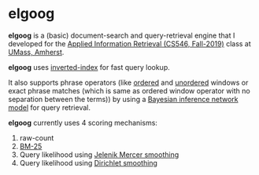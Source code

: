 # elgoog

**elgoog** is a (basic) document-search and query-retrieval engine that I developed for the [Applied Information Retrieval (CS546, Fall-2019)](http://ciir.cs.umass.edu/~dfisher/cs546/) class at [UMass, Amherst](https://www.cics.umass.edu/).

**elgoog** uses [inverted-index](https://github.com/sg1993/elgoog/blob/master/elgoog/src/index/InvertedFileIndex.java) for fast query lookup.

It also supports phrase operators (like [ordered](https://github.com/sg1993/elgoog/blob/master/elgoog/src/retriever/inferencenetwork/OrderedWindowProximityNode.java) and [unordered](https://github.com/sg1993/elgoog/blob/master/elgoog/src/retriever/inferencenetwork/UnorderedWindowProximityNode.java) windows or exact phrase matches (which is same as ordered window operator with no separation between the terms)) by using a [Bayesian inference network model](https://github.com/sg1993/elgoog/tree/master/elgoog/src/retriever/inferencenetwork) for query retrieval.

**elgoog** currently uses 4 scoring mechanisms: 
1) raw-count
2) [BM-25](https://github.com/sg1993/elgoog/blob/master/elgoog/src/retriever/evaluation/BM25Evaluator.java)
3) Query likelihood using [Jelenik Mercer smoothing](https://github.com/sg1993/elgoog/blob/master/elgoog/src/retriever/evaluation/JelinekMercerEvaluator.java)
4) Query likelihood using [Dirichlet smoothing](https://github.com/sg1993/elgoog/blob/master/elgoog/src/retriever/evaluation/DirichletEvaluator.java)
